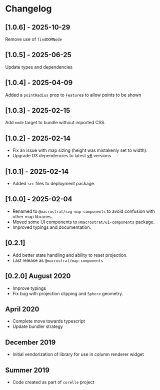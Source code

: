 # Changelog

## [1.0.6] - 2025-10-29

Remove use of `findDOMNode`

## [1.0.5] - 2025-06-25

Update types and dependencies

## [1.0.4] - 2025-04-09

Added a `pointRadius` prop to `Feature`s to allow points to be shown

## [1.0.3] - 2025-02-15

Add `node` target to bundle without imported CSS.

## [1.0.2] - 2025-02-14

- Fix an issue with map sizing (height was mistakenly set to width).
- Upgrade D3 dependencies to latest
  [v6](https://observablehq.com/@d3/d3v6-migration-guide) versions

## [1.0.1] - 2025-02-14

- Added `src` files to deployment package.

## [1.0.0] - 2025-02-04

- Renamed to `@macrostrat/svg-map-components` to avoid confusion with other map
  libraries.
- Moved some UI components to `@macrostrat/ui-components` package.
- Improved typings and documentation.

## [0.2.1]

- Add better state handling and ability to reset projection.
- Last release as `@macrostrat/map-components`

## [0.2.0] August 2020

- Improve typings
- Fix bug with projection clipping and `Sphere` geometry.

## April 2020

- Complete move towards typescript
- Update bundler strategy

## December 2019

- Initial vendorization of library for use in column renderer widget

## Summer 2019

- Code created as part of `corelle` project
